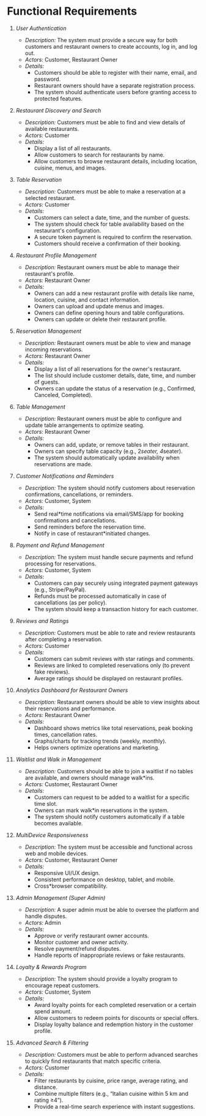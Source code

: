 # Functional Requirements

1.  _User Authentication_

    - _Description:_ The system must provide a secure way for both customers and restaurant owners to create accounts, log in, and log out.
    - _Actors:_ Customer, Restaurant Owner
    - _Details:_
      - Customers should be able to register with their name, email, and password.
      - Restaurant owners should have a separate registration process.
      - The system should authenticate users before granting access to protected features.

2.  _Restaurant Discovery and Search_

    - _Description:_ Customers must be able to find and view details of available restaurants.
    - _Actors:_ Customer
    - _Details:_
      - Display a list of all restaurants.
      - Allow customers to search for restaurants by name.
      - Allow customers to browse restaurant details, including location, cuisine, menus, and images.

3.  _Table Reservation_

    - _Description:_ Customers must be able to make a reservation at a selected restaurant.
    - _Actors:_ Customer
    - _Details:_
      - Customers can select a date, time, and the number of guests.
      - The system should check for table availability based on the restaurant's configuration.
      - A secure token payment is required to confirm the reservation.
      - Customers should receive a confirmation of their booking.

4.  _Restaurant Profile Management_

    - _Description:_ Restaurant owners must be able to manage their restaurant's profile.
    - _Actors:_ Restaurant Owner
    - _Details:_
      - Owners can add a new restaurant profile with details like name, location, cuisine, and contact information.
      - Owners can upload and update menus and images.
      - Owners can define opening hours and table configurations.
      - Owners can update or delete their restaurant profile.

5.  _Reservation Management_

    - _Description:_ Restaurant owners must be able to view and manage incoming reservations.
    - _Actors:_ Restaurant Owner
    - _Details:_
      - Display a list of all reservations for the owner's restaurant.
      - The list should include customer details, date, time, and number of guests.
      - Owners can update the status of a reservation (e.g., Confirmed, Canceled, Completed).

6.  _Table Management_

    - _Description:_ Restaurant owners must be able to configure and update table arrangements to optimize seating.
    - _Actors:_ Restaurant Owner
    - _Details:_
      - Owners can add, update, or remove tables in their restaurant.
      - Owners can specify table capacity (e.g., 2*seater, 4*seater).
      - The system should automatically update availability when reservations are made.

7.  _Customer Notifications and Reminders_

    - _Description:_ The system should notify customers about reservation confirmations, cancellations, or reminders.
    - _Actors:_ Customer, System
    - _Details:_
      - Send real\*time notifications via email/SMS/app for booking confirmations and cancellations.
      - Send reminders before the reservation time.
      - Notify in case of restaurant\*initiated changes.

8.  _Payment and Refund Management_

    - _Description:_ The system must handle secure payments and refund processing for reservations.
    - _Actors:_ Customer, System
    - _Details:_
      - Customers can pay securely using integrated payment gateways (e.g., Stripe/PayPal).
      - Refunds must be processed automatically in case of cancellations (as per policy).
      - The system should keep a transaction history for each customer.

9.  _Reviews and Ratings_

    - _Description:_ Customers must be able to rate and review restaurants after completing a reservation.
    - _Actors:_ Customer
    - _Details:_
      - Customers can submit reviews with star ratings and comments.
      - Reviews are linked to completed reservations only (to prevent fake reviews).
      - Average ratings should be displayed on restaurant profiles.

10. _Analytics Dashboard for Restaurant Owners_

    - _Description:_ Restaurant owners should be able to view insights about their reservations and performance.
    - _Actors:_ Restaurant Owner
    - _Details:_
      - Dashboard shows metrics like total reservations, peak booking times, cancellation rates.
      - Graphs/charts for tracking trends (weekly, monthly).
      - Helps owners optimize operations and marketing.

11. _Waitlist and Walk in Management_

    - _Description:_ Customers should be able to join a waitlist if no tables are available, and owners should manage walk\*ins.
    - _Actors:_ Customer, Restaurant Owner
    - _Details:_
      - Customers can request to be added to a waitlist for a specific time slot.
      - Owners can mark walk\*in reservations in the system.
      - The system should notify customers automatically if a table becomes available.

12. _MultiDevice Responsiveness_

    - _Description:_ The system must be accessible and functional across web and mobile devices.
    - _Actors:_ Customer, Restaurant Owner
    - _Details:_
      - Responsive UI/UX design.
      - Consistent performance on desktop, tablet, and mobile.
      - Cross\*browser compatibility.

13. _Admin Management (Super Admin)_

    - _Description:_ A super admin must be able to oversee the platform and handle disputes.
    - _Actors:_ Admin
    - _Details:_
      - Approve or verify restaurant owner accounts.
      - Monitor customer and owner activity.
      - Resolve payment/refund disputes.
      - Handle reports of inappropriate reviews or fake restaurants.

14. _Loyalty & Rewards Program_

    - _Description:_ The system should provide a loyalty program to encourage repeat customers.
    - _Actors:_ Customer, System
    - _Details:_
      - Award loyalty points for each completed reservation or a certain spend amount.
      - Allow customers to redeem points for discounts or special offers.
      - Display loyalty balance and redemption history in the customer profile.

15. _Advanced Search & Filtering_

    - _Description:_ Customers must be able to perform advanced searches to quickly find restaurants that match specific criteria.
    - _Actors:_ Customer
    - _Details:_
      - Filter restaurants by cuisine, price range, average rating, and distance.
      - Combine multiple filters (e.g., “Italian cuisine within 5 km and rating ≥4”).
      - Provide a real-time search experience with instant suggestions.
